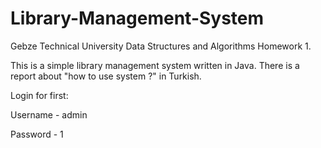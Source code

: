 # Library-Management-System

Gebze Technical University Data Structures and Algorithms Homework 1.

This is a simple library management system written in Java.
There is a report about "how to use system ?" in Turkish.  


Login for first:

Username - admin 

Password - 1

